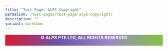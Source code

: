```yaml
---
title: "Test Page: ALPS Copyright"
permalink: /test-pages/test-page-alps-copyright/
description: ""
variant: markdown
---
```

<div style="background: linear-gradient(to right, #DC1931 0%, #6C53A3 33%, #9C8AC1 67%, #82C341 100%); height: 35px">

<p style="color: white; text-align: center; font-weight: bold">© ALPS PTE LTD, ALL RIGHTS RESERVED</p>

</div>